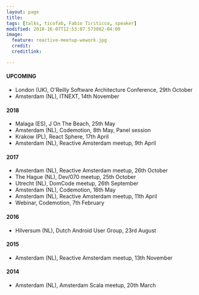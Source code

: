 ```yaml
---
layout: page
title:
tags: [talks, ticofab, Fabio Tiriticco, speaker]
modified: 2018-16-07T12:53:07.573882-04:00
image:
  feature: reactive-meetup-wework.jpg
  credit:
  creditlink:

---
```


#### UPCOMING 

* London (UK), O'Reilly Software Architecture Conference, 29th October
* Amsterdam (NL), ITNEXT, 14th November

#### 2018

* Malaga (ES), J On The Beach, 25th May 
* Amsterdam (NL), Codemotion, 8th May, Panel session
* Krakow (PL), React Sphere, 17th April
* Amsterdam (NL), Reactive Amsterdam meetup, 9th April

#### 2017

* Amsterdam (NL), Reactive Amsterdam meetup, 26th October
* The Hague (NL), Dev/070 meetup, 25th October
* Utrecht (NL), DomCode meetup, 26th September
* Amsterdam (NL), Codemotion, 16th May
* Amsterdam (NL), Reactive Amsterdam meetup, 11th April
* Webinar, Codemotion, 7th February

#### 2016

* Hilversum (NL), Dutch Android User Group, 23rd August

#### 2015

* Amsterdam (NL), Reactive Amsterdam meetup, 13th November

#### 2014

* Amsterdam (NL), Amsterdam Scala meetup, 20th March



